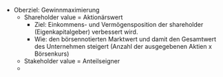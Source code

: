 - Oberziel: Gewinnmaximierung 
	- Shareholder value = Aktionärswert 
		- Ziel: Einkommens- und Vermögensposition der shareholder (Eigenkapitalgeber) verbessert wird. 
		- Wie: den börsennotierten Marktwert und damit den Gesamtwert des Unternehmen steigert (Anzahl der ausgegebenen Aktien x Börsenkurs) 
	- Stakeholder value = Anteilseigner 
	- 